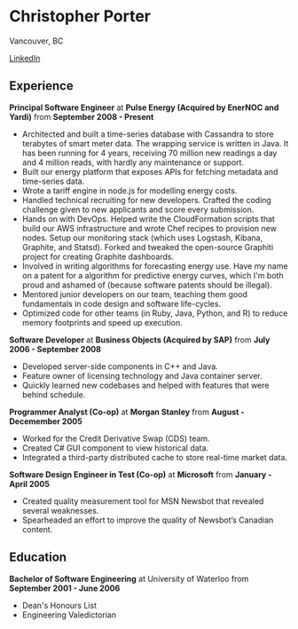 Christopher Porter
==================
Vancouver, BC

[LinkedIn](https://ca.linkedin.com/in/canadianveggie)

Experience
----------

**Principal Software Engineer** at **Pulse Energy (Acquired by EnerNOC and Yardi)** from **September 2008 - Present**

* Architected and built a time-series database with Cassandra to store terabytes of smart meter data. The wrapping service is written in Java. It has been running for 4 years, receiving 70 million new readings a day and 4 million reads, with hardly any maintenance or support.
* Built our energy platform that exposes APIs for fetching metadata and time-series data.
* Wrote a tariff engine in node.js for modelling energy costs.
* Handled technical recruiting for new developers. Crafted the coding challenge given to new applicants and score every submission.
* Hands on with DevOps. Helped write the CloudFormation scripts that build our AWS infrastructure and wrote Chef recipes to provision new nodes. Setup our monitoring stack (which uses Logstash, Kibana, Graphite, and Statsd). Forked and tweaked the open-source Graphiti project for creating Graphite dashboards.
* Involved in writing algorithms for forecasting energy use. Have my name on a patent for a algorithm for predictive energy curves, which I'm both proud and ashamed of (because software patents should be illegal).
* Mentored junior developers on our team, teaching them good fundamentals in code design and software life-cycles.
* Optimized code for other teams (in Ruby, Java, Python, and R) to reduce memory footprints and speed up execution.

**Software Developer** at **Business Objects (Acquired by SAP)** from **July 2006 - September 2008**

* Developed server-side components in C++ and Java.
* Feature owner of licensing technology and Java container server.
* Quickly learned new codebases and helped with features that were behind schedule.

**Programmer Analyst (Co-op)** at **Morgan Stanley** from **August - Decemember 2005**

* Worked for the Credit Derivative Swap (CDS) team.
* Created C# GUI component to view historical data.
* Integrated a third-party distributed cache to store real-time market data.


**Software Design Engineer in Test (Co-op)** at **Microsoft** from **January - April 2005**

* Created quality measurement tool for MSN Newsbot that revealed several weaknesses.
* Spearheaded an effort to improve the quality of Newsbot’s Canadian content.

Education
---------

**Bachelor of Software Engineering** at University of Waterloo from **September 2001 - June 2006**
 * Dean's Honours List
 * Engineering Valedictorian
